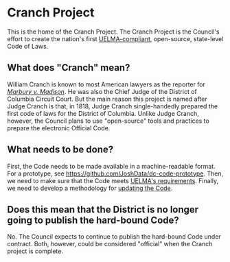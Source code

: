 # Cranch Project
This is the home of the Cranch Project. The Cranch Project is the Council's effort to create the nation's first [UELMA-compliant](documentation/UELMA.md), open-source, state-level Code of Laws.

## What does "Cranch" mean?

William Cranch is known to most American lawyers as the reporter for [*Marbury v. Madison*](http://www.ourdocuments.gov/doc.php?flash=true&doc=19). He was also the Chief Judge of the District of Columbia Circuit Court. But the main reason this project is named after Judge Cranch is that, in 1818, Judge Cranch single-handedly prepared the first code of laws for the District of Columbia. Unlike Judge Cranch, however, the Council plans to use "open-source" tools and practices to prepare the electronic Official Code.

## What needs to be done?

First, the Code needs to be made available in a machine-readable format. For a prototype, see https://github.com/JoshData/dc-code-prototype. Then, we need to make sure that the Code meets [UELMA's requirements](documentation/UELMA.md). Finally, we need to develop a methodology for [updating the Code](documentation/codification_process.md).

## Does this mean that the District is no longer going to publish the hard-bound Code?

No. The Council expects to continue to publish the hard-bound Code under contract. Both, however, could be considered "official" when the Cranch project is complete.